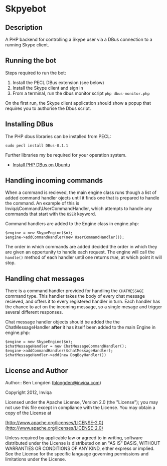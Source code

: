 # Skpyebot

## Description

A PHP backend for controlling a Skype user via a DBus connection to a running Skype client.

## Running the bot

Steps required to run the bot:

1. Install the PECL DBus extension (see below)
1. Install the Skype client and sign in
1. From a terminal, run the dbus monitor script `php dbus-monitor.php`

On the first run, the Skype client application should show a popup that requires you to authorise the Dbus script.

## Installing DBus

The PHP dbus libraries can be installed from PECL:

    sudo pecl install DBus-0.1.1

Further libraries my be required for your operation system.

- [Install PHP DBus on Ubuntu](http://web-dev-wiki.blogspot.co.uk/2012/11/how-to-install-dbus-for-php-on-ubuntu.html)

## Handling incoming commands

When a command is recieved, the main engine class runs though a list of added command handler ojects until it finds one that is prepared to handle the command. An example of this is Inviqa\Command\UserCommandHandler, which attempts to handle any commands that start with the `USER` keyword.

Command handlers are added to the Engine class in engine.php:

    $engine = new SkypeEngine($n);
    $engine->addCommandHandler(new UserCommandHandler());

The order in which commands are added decided the order in which they are given an oppertunity to handle each request. The engine will call the `handle()` method of each handler until one returns _true_, at which point it will stop.

## Handling chat messages

There is a command handler provided for handling the `CHATMESSAGE` command type. This handler takes the body of every chat message recieved, and offers it to every registered handler in turn. Each handler has the chance to act on the incoming message, so a single mesage and trigger several different responses.

Chat message handler objects should be added the the ChatMessageHandler **after** it has itself been added to the main Engine in engine.php:

    $engine = new SkypeEngine($n);
    $chatMessageHandler = new ChatMessageCommandHandler();
    $engine->addCommandHandler($chatMessageHandler);
    $chatMessageHandler->add(new DogBoyHandler())

## License and Author

   Author:: Ben Longden (blongden@inviqa.com)

   Copyright 2012, Inviqa

   Licensed under the Apache License, Version 2.0 (the "License");
   you may not use this file except in compliance with the License.
   You may obtain a copy of the License at

   [http://www.apache.org/licenses/LICENSE-2.0](http://www.apache.org/licenses/LICENSE-2.0)

   Unless required by applicable law or agreed to in writing, software
   distributed under the License is distributed on an "AS IS" BASIS,
   WITHOUT WARRANTIES OR CONDITIONS OF ANY KIND, either express or implied.
   See the License for the specific language governing permissions and
   limitations under the License.